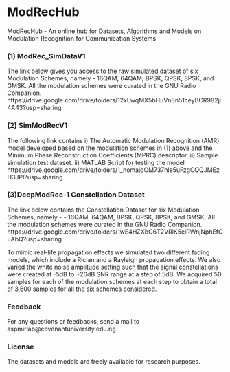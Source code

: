 # ModRecHub
ModRecHub - An online hub for Datasets, Algorithms and Models on Modulation Recognition for Communication Systems

<h3>(1) ModRec_SimDataV1</h3>
The link below gives you access to the raw simulated dataset of six Modulation Schemes, namely - 16QAM, 64QAM, BPSK, QPSK, 8PSK, and GMSK. All the modulation schemes were curated in the GNU Radio Companion.
https://drive.google.com/drive/folders/12xLwqMX5bHuVn8n51ceyBCR982ji4A43?usp=sharing

<h3>(2) SimModRecV1</h3>
The following link contains i) The Automatic Modulation Recognition (AMR) model developed based on the modulation schemes in (1) above and the Minimum Phase Reconstruction Coefficients (MPRC) descriptor. ii) Sample simulation test dataset. ii) MATLAB Script for testing the model
https://drive.google.com/drive/folders/1_nomajqOM737hle5uFzgCQQJMEzH3JPI?usp=sharing

<h3>(3)DeepModRec-1 Constellation Dataset </h3>
The link below contains the Constellation Dataset for six Modulation Schemes, namely - - 16QAM, 64QAM, BPSK, QPSK, 8PSK, and GMSK. All the modulation schemes were curated in the GNU Radio Companion.
https://drive.google.com/drive/folders/1wE4HZXbG6T2VRlK5eiRWnjNphEfGuAbQ?usp=sharing

To mimic real-life propagation effects we simulated two different fading models, which include a Rician and a Rayleigh propagation effects. We also varied the white noise amplitude setting such that the signal constellations were created at -5dB to +20dB SNR range at a step of 5dB. We acquired 50 samples for each of the modulation schemes at each step to obtain a total of 3,600 samples for all the six schemes considered. 

<h3>Feedback</h3>
For any questions or feedbacks, send a mail to aspmirlab@covenantuniversity.edu.ng

<h3>License</h3>
The datasets and models are freely available for research purposes.
